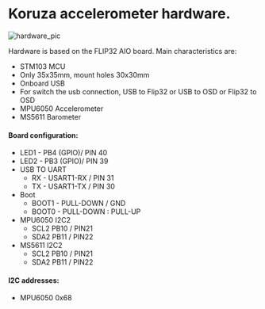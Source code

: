 # Koruza accelerometer hardware.
![hardware_pic](https://github.com/IRNAS/koruza-accelerometer-module/blob/master/Pics/flip32aio-1.02-3.jpg)

Hardware is based on the FLIP32 AIO board. Main characteristics are:
* STM103 MCU
* Only 35x35mm, mount holes 30x30mm
* Onboard USB
* For switch the usb connection, USB to Flip32 or USB to OSD or Flip32 to OSD
* MPU6050 Accelerometer
* MS5611 Barometer


#### Board configuration:
* LED1 - PB4 (GPIO)/ PIN 40
* LED2 - PB3 (GPIO)/ PIN 39
* USB TO UART
  * RX - USART1-RX / PIN 31
  * TX - USART1-TX / PIN 30
* Boot
  * BOOT1 - PULL-DOWN / GND
  * BOOT0 - PULL-DOWN : PULL-UP 
* MPU6050 I2C2
  * SCL2 PB10 / PIN21
  * SDA2 PB11 / PIN22
* MS5611 I2C2
  * SCL2 PB10 / PIN21
  * SDA2 PB11 / PIN22 

#### I2C addresses:
* MPU6050 0x68
